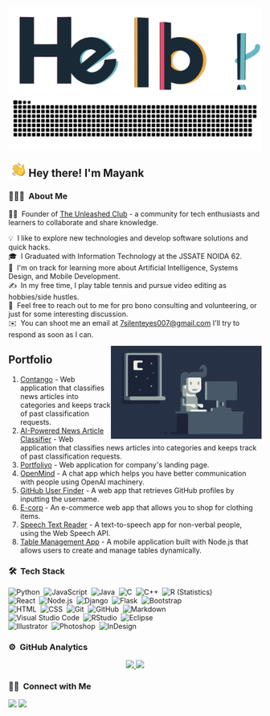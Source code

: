 



<a href=#><img src="hello.gif"></a>
<a href=#><img src="contributions.svg"></a>


<img alt="Night Coding" src="./assets/Hand%20Wave.gif" width='40' align="left"/><h2>Hey there! I'm Mayank</h2>
### 👨🏻‍💻 &nbsp;About Me

👨‍💼 &nbsp;Founder of [The Unleashed Club](https://github.com/The-Unleashed-Club) - a community for tech enthusiasts and learners to collaborate and share knowledge.

💡 &nbsp;I like to explore new technologies and develop software solutions and quick hacks.\
🎓 &nbsp;I Graduated with Information Technology at the JSSATE NOIDA 62.\
🌱 &nbsp;I'm on track for learning more about Artificial Intelligence, Systems Design, and Mobile Development.\
✍️ &nbsp;In my free time, I play table tennis and pursue video editing as hobbies/side hustles.\
💬 &nbsp;Feel free to reach out to me for pro bono consulting and volunteering, or just for some interesting discussion.\
✉️ &nbsp;You can shoot me an email at 7silenteyes007@gmail.com I'll try to respond as soon as I can.



<img alt="Night Coding" src="https://raw.githubusercontent.com/AVS1508/AVS1508/master/assets/Night-Coding.gif" align="right"/>

## Portfolio

1. [Contango](https://wildwolf.io/contango/) - Web application that classifies news articles into categories and keeps track of past classification requests.
2. [AI-Powered News Article Classifier](https://github.com/silenteyesoncode/AI-Powered-News-Article-Classifier-with-History) - Web application that classifies news articles into categories and keeps track of past classification requests.
3. [Portfoliyo](https://laughing-pike-46159b.netlify.app/) - Web application for company's landing page.
4. [OpenMind](https://github.com/The-Unleashed-Club/openMind) - A chat app which helps you have better communication with people using OpenAI machinery.
5. [GitHub User Finder](https://github.com/silenteyesoncode/Github_User_finder) - A web app that retrieves GitHub profiles by inputting the username.
6. [E-corp](https://github.com/silenteyesoncode/E-corp) - An e-commerce web app that allows you to shop for clothing items.
7. [Speech Text Reader](https://github.com/silenteyesoncode/speech-text-reader) - A text-to-speech app for non-verbal people, using the Web Speech API.
8. [Table Management App](https://github.com/silenteyesoncode/Mob_DAT) - A mobile application built with Node.js that allows users to create and manage tables dynamically.


### 🛠 &nbsp;Tech Stack

![Python](https://img.shields.io/badge/-Python-05122A?style=flat&logo=python)&nbsp;
![JavaScript](https://img.shields.io/badge/-JavaScript-05122A?style=flat&logo=javascript)&nbsp;
![Java](https://img.shields.io/badge/-Java-05122A?style=flat&logo=Java&logoColor=FFA518)&nbsp;
![C](https://img.shields.io/badge/-C-05122A?style=flat&logo=C&logoColor=A8B9CC)&nbsp;
![C++](https://img.shields.io/badge/-C++-05122A?style=flat&logo=C%2B%2B&logoColor=00599C)&nbsp;
![R (Statistics)](https://img.shields.io/badge/-R-05122A?style=flat&logo=R&logoColor=276DC3)\
![React](https://img.shields.io/badge/-React-05122A?style=flat&logo=react)&nbsp;
![Node.js](https://img.shields.io/badge/-Node.js-05122A?style=flat&logo=node.js)&nbsp;
![Django](https://img.shields.io/badge/-Django-05122A?style=flat&logo=django&logoColor=092E20)&nbsp;
![Flask](https://img.shields.io/badge/-Flask-05122A?style=flat&logo=flask)&nbsp;
![Bootstrap](https://img.shields.io/badge/-Bootstrap-05122A?style=flat&logo=bootstrap&logoColor=563D7C)\
![HTML](https://img.shields.io/badge/-HTML-05122A?style=flat&logo=HTML5)&nbsp;
![CSS](https://img.shields.io/badge/-CSS-05122A?style=flat&logo=CSS3&logoColor=1572B6)&nbsp;
![Git](https://img.shields.io/badge/-Git-05122A?style=flat&logo=git)&nbsp;
![GitHub](https://img.shields.io/badge/-GitHub-05122A?style=flat&logo=github)&nbsp;
![Markdown](https://img.shields.io/badge/-Markdown-05122A?style=flat&logo=markdown)\
![Visual Studio Code](https://img.shields.io/badge/-Visual%20Studio%20Code-05122A?style=flat&logo=visual-studio-code&logoColor=007ACC)&nbsp;
![RStudio](https://img.shields.io/badge/-RStudio-05122A?style=flat&logo=rstudio)&nbsp;
![Eclipse](https://img.shields.io/badge/-Eclipse-05122A?style=flat&logo=eclipse-ide&logoColor=2C2255)\
![Illustrator](https://img.shields.io/badge/-Illustrator-05122A?style=flat&logo=adobe-illustrator)&nbsp;
![Photoshop](https://img.shields.io/badge/-Photoshop-05122A?style=flat&logo=adobe-photoshop)&nbsp;
![InDesign](https://img.shields.io/badge/-InDesign-05122A?style=flat&logo=adobe-indesign)

### ⚙️ &nbsp;GitHub Analytics

<p align="center">
<a href="https://github.com/silenteyesoncode">
  <img height="180em" src="https://github-readme-stats-eight-theta.vercel.app/api?username=silenteyesoncode&show_icons=true&theme=algolia&include_all_commits=true&count_private=true"/>
  <img height="180em" src="https://github-readme-stats-eight-theta.vercel.app/api/top-langs/?username=silenteyesoncode&layout=compact&langs_count=8&theme=algolia"/>
</a>
</p>

### 🤝🏻 &nbsp;Connect with Me

<p align="left">
<a href="https://linkedin.com/in/iMonk"><img src="https://img.shields.io/badge/-iMonk%20-0077B5?style=flat&logo=Linkedin&logoColor=white" /></a>
<a href="https://github.com/The-Unleashed-Club"><img src="https://img.shields.io/badge/-The%20Unleashed%20Club-000000?style=flat&logo=github&logoColor=white" /></a>
